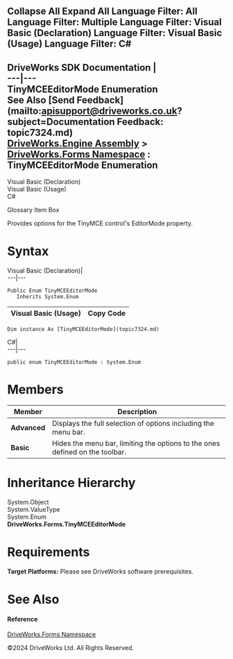        

 Collapse All Expand All  Language Filter: All  Language Filter: Multiple  Language Filter: Visual Basic (Declaration) Language Filter: Visual Basic (Usage) Language Filter: C#  
---  
DriveWorks SDK Documentation  |   
---|---  
TinyMCEEditorMode Enumeration   
See Also [Send Feedback](mailto:apisupport@driveworks.co.uk?subject=Documentation Feedback: topic7324.md)  
[DriveWorks.Engine Assembly](topic2156.md) > [DriveWorks.Forms Namespace](topic7266.md) : TinyMCEEditorMode Enumeration  
---  
  
Visual Basic (Declaration)    
Visual Basic (Usage)    
C# 

Glossary Item Box

Provides options for the TinyMCE control's EditorMode property. 

# Syntax

Visual Basic (Declaration)|   
---|---  
      
    
    Public Enum TinyMCEEditorMode 
       Inherits System.Enum  
  
Visual Basic (Usage)| Copy Code  
---|---  
      
    
    Dim instance As [TinyMCEEditorMode](topic7324.md)  
  
C#|   
---|---  
      
    
    public enum TinyMCEEditorMode : System.Enum   
  
# Members

Member| Description  
---|---  
**Advanced**|  Displays the full selection of options including the menu bar.  
**Basic**|  Hides the menu bar, limiting the options to the ones defined on the toolbar.  
  
# Inheritance Hierarchy

System.Object  
System.ValueType  
System.Enum  
**DriveWorks.Forms.TinyMCEEditorMode**  


# Requirements

**Target Platforms:** Please see DriveWorks software prerequisites.

# See Also

#### Reference

[DriveWorks.Forms Namespace](topic7266.md)

©2024 DriveWorks Ltd. All Rights Reserved.
